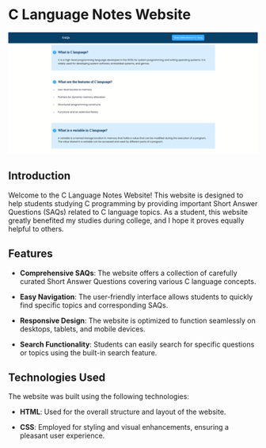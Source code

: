 # C Language Notes Website

![C Language Notes Website Screenshot](screenshot.png)

## Introduction

Welcome to the C Language Notes Website! This website is designed to help students studying C programming by providing important Short Answer Questions (SAQs) related to C language topics. As a student, this website greatly benefited my studies during college, and I hope it proves equally helpful to others.

## Features

- **Comprehensive SAQs**: The website offers a collection of carefully curated Short Answer Questions covering various C language concepts.

- **Easy Navigation**: The user-friendly interface allows students to quickly find specific topics and corresponding SAQs.

- **Responsive Design**: The website is optimized to function seamlessly on desktops, tablets, and mobile devices.

- **Search Functionality**: Students can easily search for specific questions or topics using the built-in search feature.

## Technologies Used

The website was built using the following technologies:

- **HTML**: Used for the overall structure and layout of the website.

- **CSS**: Employed for styling and visual enhancements, ensuring a pleasant user experience.
